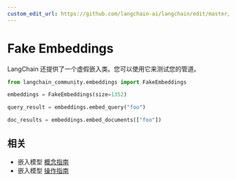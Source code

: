 ```yaml
---
custom_edit_url: https://github.com/langchain-ai/langchain/edit/master/docs/docs/integrations/text_embedding/fake.ipynb
---
```


# Fake Embeddings

LangChain 还提供了一个虚假嵌入类。您可以使用它来测试您的管道。


```python
from langchain_community.embeddings import FakeEmbeddings
```


```python
embeddings = FakeEmbeddings(size=1352)
```


```python
query_result = embeddings.embed_query("foo")
```


```python
doc_results = embeddings.embed_documents(["foo"])
```

## 相关

- 嵌入模型 [概念指南](/docs/concepts/#embedding-models)
- 嵌入模型 [操作指南](/docs/how_to/#embedding-models)